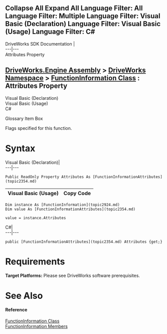 Collapse All Expand All Language Filter: All  Language Filter: Multiple  Language Filter: Visual Basic (Declaration) Language Filter: Visual Basic (Usage) Language Filter: C#  
---  
DriveWorks SDK Documentation  |   
---|---  
Attributes Property   
  
[DriveWorks.Engine Assembly](topic2156.md) > [DriveWorks Namespace](topic2159.md) > [FunctionInformation Class](topic2924.md) : Attributes Property  
---  
  
Visual Basic (Declaration)    
Visual Basic (Usage)    
C# 

Glossary Item Box

Flags specified for this function. 

# Syntax

Visual Basic (Declaration)|   
---|---  
      
    
    Public ReadOnly Property Attributes As [FunctionInformationAttributes](topic2354.md)  
  
Visual Basic (Usage)| Copy Code  
---|---  
      
    
    Dim instance As [FunctionInformation](topic2924.md)
    Dim value As [FunctionInformationAttributes](topic2354.md)
     
    value = instance.Attributes  
  
C#|   
---|---  
      
    
    public [FunctionInformationAttributes](topic2354.md) Attributes {get;}  
  
# Requirements

**Target Platforms:** Please see DriveWorks software prerequisites.

# See Also

#### Reference

[FunctionInformation Class](topic2924.md)   
[FunctionInformation Members](topic2925.md)


